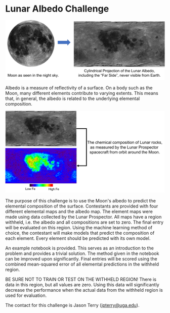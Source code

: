 # Lunar Albedo Challenge

![plot](./Images/Lunar_Albedo_Header.png)

Albedo is a measure of reflectivity of a surface. On a body such as the Moon, many different elements contribute to varying extents. This means that, in general, the albedo is related to the underlying elemental composition.

![plot](./Images/Lunar_Composition_Maps.png)

The purpose of this challenge is to use the Moon's albedo to predict the elemental composition of the surface. Contestants are provided with four different elemental maps and the albedo map. The element maps were made using data collected by the Lunar Prospector. All maps have a region withheld, i.e. the albedo and all compositions are set to zero. The final entry will be evaluated on this region. Using the machine learning method of choice, the contestant will make models that predict the composition of each element. Every element should be predicted with its own model.

An example notebook is provided. This serves as an introduction to the problem and provides a trivial solution. The method given in the notebook can be improved upon significantly. Final entries will be scored using the combined mean-squared error of all elemental predictions in the withheld region.

BE SURE NOT TO TRAIN OR TEST ON THE WITHHELD REGION! There is data in this region, but all values are zero. Using this data will significantly decrease the performance when the actual data from the withheld region is used for evaluation.



The contact for this challenge is Jason Terry (jpterry@uga.edu).
